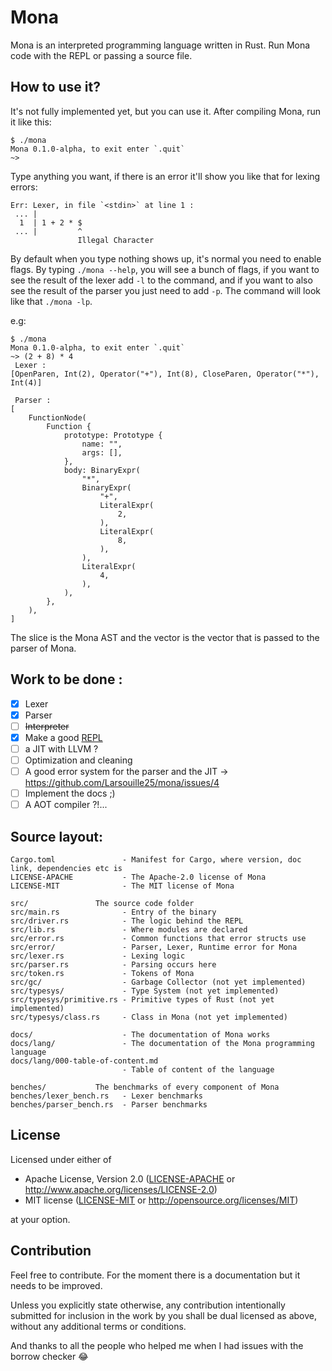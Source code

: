# Mona
Mona is an interpreted programming language written in Rust. Run Mona code with the REPL or passing a source file.

## How to use it?

It's not fully implemented yet, but you can use it. After compiling Mona, run it like this:

```
$ ./mona
Mona 0.1.0-alpha, to exit enter `.quit`
~> 
``` 
Type anything you want, if there is an error it'll show you like that for lexing errors: 

```
Err: Lexer, in file `<stdin>` at line 1 :
 ... |
  1  | 1 + 2 * $
 ... |         ^
               Illegal Character
```

By default when you type nothing shows up, it's normal you need to enable flags. By typing `./mona --help`, you will see a bunch of flags, if you want to see the result of the lexer add `-l` to the command, and if you want to also see the result of the parser you just need to add `-p`. The command will look like that `./mona -lp`.

e.g:

```
$ ./mona
Mona 0.1.0-alpha, to exit enter `.quit`
~> (2 + 8) * 4
 Lexer : 
[OpenParen, Int(2), Operator("+"), Int(8), CloseParen, Operator("*"), Int(4)]

 Parser : 
[
    FunctionNode(
        Function {
            prototype: Prototype {
                name: "",
                args: [],
            },
            body: BinaryExpr(
                "*",
                BinaryExpr(
                    "+",
                    LiteralExpr(
                        2,
                    ),
                    LiteralExpr(
                        8,
                    ),
                ),
                LiteralExpr(
                    4,
                ),
            ),
        },
    ),
]

```
The slice is the Mona AST and the vector is the vector that is passed to the parser of Mona.

## Work to be done :
- [x] Lexer
- [x] Parser
- [ ] ~~Interpreter~~
- [x] Make a good [REPL](https://en.wikipedia.org/wiki/Read%E2%80%93eval%E2%80%93print_loop)
- [ ] a JIT with LLVM ?
- [ ] Optimization and cleaning
- [ ] A good error system for the parser and the JIT -> https://github.com/Larsouille25/mona/issues/4
- [ ] Implement the docs ;)
- [ ] A AOT compiler ?!...

## Source layout:
```
Cargo.toml               - Manifest for Cargo, where version, doc link, dependencies etc is 
LICENSE-APACHE           - The Apache-2.0 license of Mona
LICENSE-MIT              - The MIT license of Mona

src/               The source code folder
src/main.rs              - Entry of the binary
src/driver.rs            - The logic behind the REPL
src/lib.rs               - Where modules are declared
src/error.rs             - Common functions that error structs use 
src/error/               - Parser, Lexer, Runtime error for Mona
src/lexer.rs             - Lexing logic
src/parser.rs            - Parsing occurs here
src/token.rs             - Tokens of Mona
src/gc/                  - Garbage Collector (not yet implemented)
src/typesys/             - Type System (not yet implemented)
src/typesys/primitive.rs - Primitive types of Rust (not yet implemented)
src/typesys/class.rs     - Class in Mona (not yet implemented)

docs/                    - The documentation of Mona works
docs/lang/               - The documentation of the Mona programming language
docs/lang/000-table-of-content.md
                         - Table of content of the language

benches/           The benchmarks of every component of Mona
benches/lexer_bench.rs   - Lexer benchmarks
benches/parser_bench.rs  - Parser benchmarks
```

## License

Licensed under either of
 * Apache License, Version 2.0 ([LICENSE-APACHE](LICENSE-APACHE) or http://www.apache.org/licenses/LICENSE-2.0)
 * MIT license ([LICENSE-MIT](LICENSE-MIT) or http://opensource.org/licenses/MIT)

at your option.

## Contribution
Feel free to contribute. For the moment there is a documentation but it needs to be improved.

Unless you explicitly state otherwise, any contribution intentionally submitted
for inclusion in the work by you shall be dual licensed as above, without any
additional terms or conditions.

And thanks to all the people who helped me when I had issues with the borrow checker 😂
